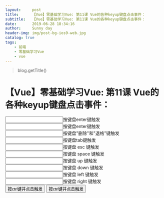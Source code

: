 ```yaml
---
layout:     post
title:      【Vue】零基础学习Vue: 第11课 Vue的各种keyup键盘点击事件：
subtitle:   【Vue】零基础学习Vue: 第11课 Vue的各种keyup键盘点击事件：
date:       2019-06-28 18:34:16
author:     Sunny day
header-img: img/post-bg-ios9-web.jpg
catalog: true
tags:
    - 前端
    - 零基础学习Vue
    - vue
---
```

>blog.getTitle() 

# 【Vue】零基础学习Vue: 第11课 Vue的各种keyup键盘点击事件：

<!DOCTYPE html> <html lang="en"> <head> <meta charset="UTF-8"> <title>Document</title> <script src="https://cdn.jsdelivr.net/npm/vue@2.6.10/dist/vue.js"></script> </head> <body> <div id="app"> <!-- 按enter键 抬起触发 --> <input type="text" @keyup.enter="fn">按键盘enter键触发<br> <input type="text" @keyup.13="fn">按键盘enter键触发<br> <!-- 按"删除"和"退格"键 抬起触发 --> <input type="text" @keyup.delete="fn">按键盘"删除"和"退格"键触发<br> <!-- 按tab键 抬起触发 --> <input type="text" @keyup.tab="fn">按键盘tab键触发<br> <!-- 按 esc 键 抬起触发 --> <input type="text" @keyup.esc="fn">按键盘 esc 键触发<br> <!-- 按 space 键 抬起触发 --> <input type="text" @keyup.space="fn">按键盘 space 键触发<br> <!-- 按 上 下 左 右 键 抬起触发 --> <input type="text" @keyup.up="fn">按键盘 up 键触发<br> <input type="text" @keyup.down="fn">按键盘 down 键触发<br> <input type="text" @keyup.left="fn">按键盘 left 键触发<br> <input type="text" @keyup.right="fn">按键盘 right 键触发<br> <!-- 只要 Ctrl 被按下并点击就触发 --> <button @click.ctrl="fn">按ctrl键并点击触发</button> <!--（exact精确按下某键） 有且只有 Ctrl 被按下并点击的时候才触发 --> <button @click.ctrl.exact="fn">按ctrl键并点击触发</button> </div> <script> let vm = new Vue({ el:"/#app", methods:{ fn(){ console.log(1111) } } }) </script> </body> </html>

 


